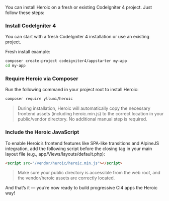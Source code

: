 You can install Heroic on a fresh or existing CodeIgniter 4 project. Just follow these steps:

### Install CodeIgniter 4
You can start with a fresh CodeIgniter 4 installation or use an existing project.

Fresh install example:

```bash
composer create-project codeigniter4/appstarter my-app
cd my-app
```

### Require Heroic via Composer
Run the following command in your project root to install Heroic:

```bash
composer require yllumi/heroic
```

> During installation, Heroic will automatically copy the necessary frontend assets (including heroic.min.js) to the correct location in your public/vendor directory. No additional manual step is required.

### Include the Heroic JavaScript

To enable Heroic’s frontend features like SPA-like transitions and AlpineJS integration, add the following script before the closing </body> tag in your main layout file (e.g., app/Views/layouts/default.php):

```html
<script src="/vendor/heroic/heroic.min.js"></script>
```

> Make sure your public directory is accessible from the web root, and the vendor/heroic assets are correctly located.

And that’s it — you’re now ready to build progressive CI4 apps the Heroic way!

